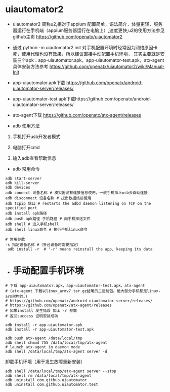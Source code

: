 # uiautomator2
* uiautomator2 简称u2,相对于appium 配置简单，语法简介，体量更轻，服务器运行在手机端（appium服务器运行在电脑上）,速度更快,u2的使用方法参见github主页
https://github.com/openatx/uiautomator2
* 通过 python -m uiautomator2 init 对手机配置环境时经常因为网络原因卡死，使用代理也没有效果，所以建议直接手动配置手机环境，
其实主要就是安装三个apk：app-uiautomator.apk，app-uiautomator-test.apk，atx-agent
具体安装方法参考
https://github.com/openatx/uiautomator2/wiki/Manual-Init

* app-uiautomator.apk下载
https://github.com/openatx/android-uiautomator-server/releases/

* app-uiautomator-test.apk下载https://github.com/openatx/android-uiautomator-server/releases/

* atx-agent下载
https://github.com/openatx/atx-agent/releases

* adb 使用方法

1. 手机打开usb开发者模式

2. 电脑打开cmd

3. 输入adb查看帮助信息

* adb 常用命令
```
adb start-server
adb kill-server
adb devices 
adb connect 设备名称 # 模拟器没有连接信息使用，一般手机插上usb会自动连接 
adb disconnect 设备名称 # 拔出数据线前使用
adb tcpip 端口 # restarts the adbd daemon listening on TCP on the specified port
adb install apk路径
adb push apk路径 手机路径 # 向手机推送文件
adb shell # 进入手机shell
adb shell linux命令 # 执行手机linux命令

# 常用参数
-s 指定设备名称 #（多台设备时需要指定）
 adb install -r  # '-r' means reinstall the app, keeping its data
```

* # 手动配置手机环境

```
# 下载 app-uiautomator.apk，app-uiautomator-test.apk，atx-agent
# (atx-agent 下载以linux_armv7.tar.gz结尾的二进制包。绝大部分手机都是linux-arm架构的。)
# https://github.com/openatx/android-uiautomator-server/releases/
# https://github.com/openatx/atx-agent/releases
# 如果install 发生错误 加上 -r 参数
# 返回success 证明安装成功

adb install -r app-uiautomator.apk
adb install -r app-uiautomator-test.apk

adb push atx-agent /data/local/tmp
adb shell chmod 755 /data/local/tmp/atx-agent
# launch atx-agent in daemon mode
adb shell /data/local/tmp/atx-agent server -d
```
卸载手机环境（用于发生故障重新安装）
```
adb shell /data/local/tmp/atx-agent server --stop
adb shell rm /data/local/tmp/atx-agent
adb uninstall com.github.uiautomator
adb uninstall com.github.uiautomator.test

```